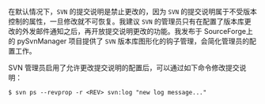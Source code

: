在默认情况下，`SVN` 的提交说明是禁止更改的，因为 `SVN` 的提交说明属于不受版本控制的属性，一旦修改就不可恢复。我建议 `SVN` 的管理员只有在配置了版本库更改的外发邮件通知之后，再开放提交说明更改的功能。我发布于 SourceForge上 的 pySvnManager 项目提供了 `SVN` 版本库图形化的钩子管理，会简化管理员的配置工作。

SVN 管理员启用了允许更改提交说明的配置后，可以通过如下命令修改提交说明：

```shell
$ svn ps --revprop -r <REV> svn:log "new log message..."
```

